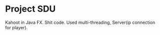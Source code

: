 # Project SDU
Kahoot in Java FX.
Shit code. Used multi-threading, Server(ip connection for player).
